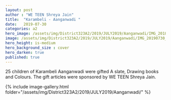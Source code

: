 ```yaml
---
layout: post
author : "WE TEEN Shreya Jain"
title:  "Karambeli - Aanganwadi "
date:   2019-07-30
categories: a2
hero_image: /assets/img/District323A2/2019/JULY2019/Aanganwadi/IMG_20180808_125124.jpg
image: /assets/img/District323A2/2019/JULY2019/Aanganwadi/IMG_20190730_120348.jpg
hero_height: is-medium
hero_background_size : cover
hero_darken: true
published: true
---
```


25 children of Karambeli Aanganwadi were gifted A slate, Drawing books and Colours. The gift articles were sponsored by WE TEEN Shreya Jain. 


{% include image-gallery.html folder="/assets/img/District323A2/2019/JULY2019/Aanganwadi/" %}
